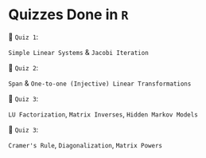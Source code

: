 # Quizzes Done in `R`


📁 `Quiz 1`: 

`Simple Linear Systems` & `Jacobi Iteration`

📁 `Quiz 2`: 

`Span` & `One-to-one (Injective) Linear Transformations`

📁 `Quiz 3`: 

`LU Factorization`, `Matrix Inverses`, `Hidden Markov Models`

📁 `Quiz 3`: 

`Cramer's Rule`, `Diagonalization`, `Matrix Powers`